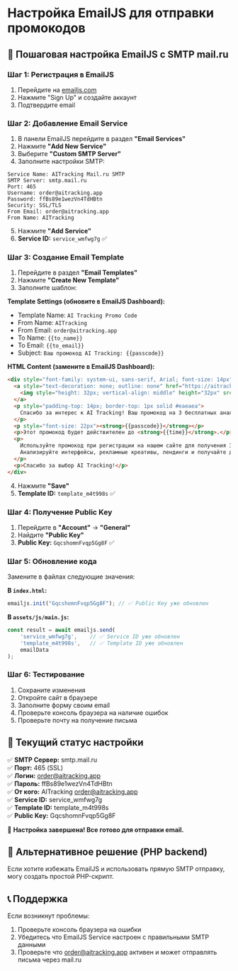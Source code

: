 # Настройка EmailJS для отправки промокодов

## 🔧 Пошаговая настройка EmailJS с SMTP mail.ru

### Шаг 1: Регистрация в EmailJS

1. Перейдите на [emailjs.com](https://www.emailjs.com/)
2. Нажмите "Sign Up" и создайте аккаунт
3. Подтвердите email

### Шаг 2: Добавление Email Service

1. В панели EmailJS перейдите в раздел **"Email Services"**
2. Нажмите **"Add New Service"**
3. Выберите **"Custom SMTP Server"**
4. Заполните настройки SMTP:

```
Service Name: AITracking Mail.ru SMTP
SMTP Server: smtp.mail.ru
Port: 465
Username: order@aitracking.app
Password: ffBs89e1wezVn4TdHBtn
Security: SSL/TLS
From Email: order@aitracking.app
From Name: AITracking
```

5. Нажмите **"Add Service"**
6. **Service ID:** `service_wmfwg7g` ✅

### Шаг 3: Создание Email Template

1. Перейдите в раздел **"Email Templates"**
2. Нажмите **"Create New Template"**
3. Заполните шаблон:

**Template Settings (обновите в EmailJS Dashboard):**
- Template Name: `AI Tracking Promo Code`
- From Name: `AITracking`
- From Email: `order@aitracking.app`
- To Name: `{{to_name}}`
- To Email: `{{to_email}}`
- Subject: `Ваш промокод AI Tracking: {{passcode}}`

**HTML Content (замените в EmailJS Dashboard):**
```html
<div style="font-family: system-ui, sans-serif, Arial; font-size: 14px">
  <a style="text-decoration: none; outline: none" href="https://aitracking.app" target="_blank">
    <img style="height: 32px; vertical-align: middle" height="32px" src="https://aitracking.app/assets/images/logo.svg" alt="AI Tracking" />
  </a>
  <p style="padding-top: 14px; border-top: 1px solid #eaeaea">
    Спасибо за интерес к AI Tracking! Ваш промокод на 3 бесплатных анализа готов:
  </p>
  <p style="font-size: 22px"><strong>{{passcode}}</strong></p>
  <p>Этот промокод будет действителен до <strong>{{time}}</strong>.</p>
  <p>
    Используйте промокод при регистрации на нашем сайте для получения 3 бесплатных AI-анализов дизайна.<br />
    Анализируйте интерфейсы, рекламные креативы, лендинги и получайте детальные отчеты с рекомендациями.
  </p>
  <p>Спасибо за выбор AI Tracking!</p>
</div>
```

4. Нажмите **"Save"**
5. **Template ID:** `template_m4t998s` ✅

### Шаг 4: Получение Public Key

1. Перейдите в **"Account"** → **"General"**
2. Найдите **"Public Key"**
3. **Public Key:** `GqcshomnFvqp5Gg8F` ✅

### Шаг 5: Обновление кода

Замените в файлах следующие значения:

**В `index.html`:**
```javascript
emailjs.init("GqcshomnFvqp5Gg8F"); // ✅ Public Key уже обновлен
```

**В `assets/js/main.js`:**
```javascript
const result = await emailjs.send(
    'service_wmfwg7g',    // ✅ Service ID уже обновлен
    'template_m4t998s',   // ✅ Template ID уже обновлен
    emailData
);
```

### Шаг 6: Тестирование

1. Сохраните изменения
2. Откройте сайт в браузере
3. Заполните форму своим email
4. Проверьте консоль браузера на наличие ошибок
5. Проверьте почту на получение письма

## 📧 Текущий статус настройки

✅ **SMTP Сервер:** smtp.mail.ru  
✅ **Порт:** 465 (SSL)  
✅ **Логин:** order@aitracking.app  
✅ **Пароль:** ffBs89e1wezVn4TdHBtn  
✅ **От кого:** AITracking <order@aitracking.app>  
✅ **Service ID:** service_wmfwg7g  
✅ **Template ID:** template_m4t998s  
✅ **Public Key:** GqcshomnFvqp5Gg8F

🎉 **Настройка завершена! Все готово для отправки email.**

## 🔧 Альтернативное решение (PHP backend)

Если хотите избежать EmailJS и использовать прямую SMTP отправку, могу создать простой PHP-скрипт.

## 📞 Поддержка

Если возникнут проблемы:
1. Проверьте консоль браузера на ошибки
2. Убедитесь что EmailJS Service настроен с правильными SMTP данными
3. Проверьте что order@aitracking.app активен и может отправлять письма через mail.ru 